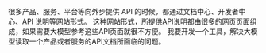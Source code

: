 很多产品、服务、平台等向外步提供 API 的时候，都通过文档中心、开发者中心、API 说明等网站形式。
这种网站形式，所提供API说明都由很多的网页页面组成，如果需要大模型参考这些API页面就很不方便。
我要开发一个工具，解决大模型读取一个产品或者服务的API文档所面临的问题。